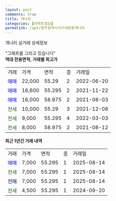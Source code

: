 ```yaml
---
layout: post
comments: true
title: 개나리
categories: [아파트정보]
permalink: /apt/광주광역시서구내방동개나리
---
```


개나리 실거래 상세정보

<script type="text/javascript">
  google.charts.load('current', {'packages':['line', 'corechart']});
  google.charts.setOnLoadCallback(drawChart);

  function drawChart() {
    var data = new google.visualization.DataTable();
    data.addColumn('date', '거래일');
    data.addColumn('number', "매매");
    data.addColumn('number', "전세");
    data.addColumn('number', "전매");

    data.addRows([[new Date(Date.parse("2025-08-14")), 7000, null, null], [new Date(Date.parse("2025-08-14")), null, 7000, null], [new Date(Date.parse("2025-08-14")), null, null, 7000], [new Date(Date.parse("2024-09-20")), null, 4500, null]]);

    var options = {
      hAxis: {
        format: 'yyyy/MM/dd'
      },    
      lineWidth: 0,
      pointsVisible: true,    
      title: '최근 1년간 유형별 실거래가 분포',
      legend: { position: 'bottom' }
    };

    var formatter = new google.visualization.NumberFormat({pattern:'###,###'} );
    formatter.format(data, 1);
    formatter.format(data, 2);
    
    setTimeout(function() {
        var chart = new google.visualization.LineChart(document.getElementById('columnchart_material'));
        chart.draw(data, (options));
        document.getElementById('loading').style.display = 'none';
    }, 200);
  }
</script>


<div id="loading" style="z-index:20; display: block; margin-left: 0px">"그래프를 그리고 있습니다"</div>
<div id="columnchart_material" style="width: 95%; margin-left: 0px; display: block"></div>
<!-- contents start -->
<b>역대 전용면적, 거래별 최고가</b>
<table class="sortable">
    <tr>
      <td>거래</td>
      <td>가격</td>
      <td>면적</td>
      <td>층</td>
      <td>거래일</td>
    </tr>
        <tr>
          <td><a style="color: blue">매매</a></td>
          <td>22,000</td>
          <td>55.29</td>
          <td>2</td>
          <td>2022-06-20</td>
        </tr>            <tr>
          <td><a style="color: blue">매매</a></td>
          <td>16,600</td>
          <td>55.295</td>
          <td>2</td>
          <td>2021-11-22</td>
        </tr>            <tr>
          <td><a style="color: blue">매매</a></td>
          <td>16,000</td>
          <td>58.975</td>
          <td>2</td>
          <td>2021-08-03</td>
        </tr>        
        <tr>
              <td><a style="color: darkgreen">전세</a></td>
              <td>10,000</td>
              <td>55.29</td>
              <td>3</td>
              <td>2021-12-08</td>
            </tr>            <tr>
              <td><a style="color: darkgreen">전세</a></td>
              <td>9,000</td>
              <td>55.295</td>
              <td>4</td>
              <td>2022-03-03</td>
            </tr>            <tr>
              <td><a style="color: darkgreen">전세</a></td>
              <td>8,000</td>
              <td>58.975</td>
              <td>2</td>
              <td>2021-08-12</td>
            </tr>        
    
</table>

<b>최근 1년간 거래 내역</b>

<table class="sortable">
    <tr>
      <td>거래</td>
      <td>가격</td>
      <td>면적</td>
      <td>층</td>
      <td>거래일</td>
    </tr>
    <tr>
      <td><a style="color: blue">매매</a></td>
      <td>7,000</td>
      <td>55.295</td>
      <td>1</td>
      <td>2025-08-14</td>
    </tr>          <tr>
      <td><a style="color: darkgreen">전세</a></td>
      <td>7,000</td>
      <td>55.295</td>
      <td>1</td>
      <td>2025-08-14</td>
    </tr>          <tr>
      <td><a style="color: darkblue">전매</a></td>
      <td>7,000</td>
      <td>55.295</td>
      <td>1</td>
      <td>2025-08-14</td>
    </tr>          <tr>
      <td><a style="color: darkgreen">전세</a></td>
      <td>4,500</td>
      <td>55.295</td>
      <td>1</td>
      <td>2024-09-20</td>
    </tr>      </table>
<!-- contents end -->    

